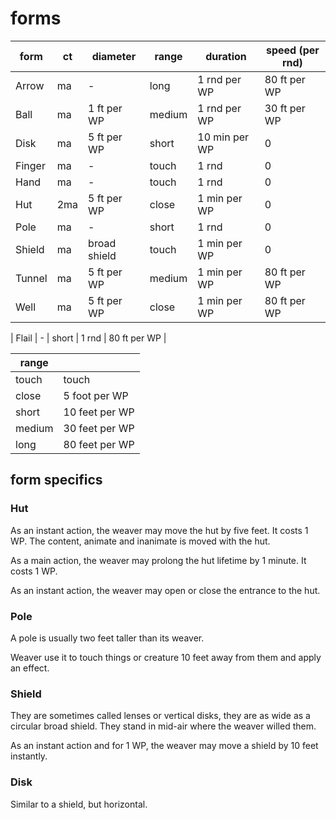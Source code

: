 
# forms

| form   | ct  | diameter      | range  | duration      | speed (per rnd) |
|--------|-----|---------------|--------|---------------|-----------------|
| Arrow  | ma  | -             | long   | 1 rnd per WP  | 80 ft per WP    |
| Ball   | ma  | 1 ft per WP   | medium | 1 rnd per WP  | 30 ft per WP    |
| Disk   | ma  | 5 ft per WP   | short  | 10 min per WP | 0               |
| Finger | ma  | -             | touch  | 1 rnd         | 0               |
| Hand   | ma  | -             | touch  | 1 rnd         | 0               |
| Hut    | 2ma | 5 ft per WP   | close  | 1 min per WP  | 0               |
| Pole   | ma  | -             | short  | 1 rnd         | 0               |
| Shield | ma  | broad shield  | touch  | 1 min per WP  | 0               |
| Tunnel | ma  | 5 ft per WP   | medium | 1 min per WP  | 80 ft per WP    |
| Well   | ma  | 5 ft per WP   | close  | 1 min per WP  | 80 ft per WP    |

| Flail  | -             | short  | 1 rnd         | 80 ft per WP    |

| range   |                |
|---------|----------------|
| touch	  | touch          |
| close	  | 5 foot per WP  |
| short	  | 10 feet per WP |
| medium  | 30 feet per WP |
| long    | 80 feet per WP |


## form specifics

### Hut

As an instant action, the weaver may move the hut by five feet. It costs 1 WP.  The content, animate and inanimate is moved with the hut.

As a main action, the weaver may prolong the hut lifetime by 1 minute. It costs 1 WP.

As an instant action, the weaver may open or close the entrance to the hut.


### Pole

A pole is usually two feet taller than its weaver.

Weaver use it to touch things or creature 10 feet away from them and apply an effect.


### Shield

They are sometimes called lenses or vertical disks, they are as wide as a circular broad shield. They stand in mid-air where the weaver willed them.

As an instant action and for 1 WP, the weaver may move a shield by 10 feet instantly.


### Disk

Similar to a shield, but horizontal.

